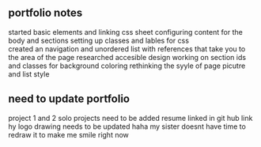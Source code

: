 ## portfolio notes
started basic elements and linking css sheet
configuring content for the body and sections
setting up classes and lables for css    
created an navigation and unordered list with references that take you to the area of the page
researched accesible design
working on section ids and classes for background coloring 
rethinking the syyle of page
picutre and list style 

## need to update portfolio 
project 1 and 2 solo projects need to be added
resume
linked in 
git hub link
hy logo drawing needs to be updated haha my sister doesnt have time to redraw it to make me smile right now 